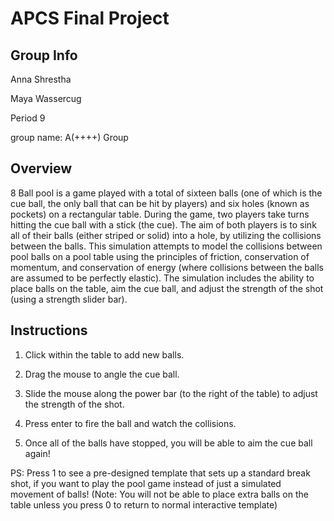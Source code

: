 # APCS Final Project
## Group Info
Anna Shrestha

Maya Wassercug

Period 9

group name: A(++++) Group

## Overview
8 Ball pool is a game played with a total of sixteen balls (one of which is the cue ball, the only ball that can be hit by players) and six holes (known as pockets) on a rectangular table. During the game, two players take turns hitting the cue ball with a stick (the cue). The aim of both players is to sink all of their balls (either striped or solid) into a hole, by utilizing the collisions between the balls. This simulation attempts to model the collisions between pool balls on a pool table using the principles of friction, conservation of momentum, and conservation of energy (where collisions between the balls are assumed to be perfectly elastic). The simulation includes the ability to place balls on the table, aim the cue ball, and adjust the strength of the shot (using a strength slider bar).

## Instructions
1. Click within the table to add new balls.

2. Drag the mouse to angle the cue ball.

3. Slide the mouse along the power bar (to the right of the table) to adjust the strength of the shot.

4. Press enter to fire the ball and watch the collisions.

5. Once all of the balls have stopped, you will be able to aim the cue ball again!

PS: Press 1 to see a pre-designed template that sets up a standard break shot, if you want to play the pool game instead of just a simulated movement of balls! (Note: You will not be able to place extra balls on the table unless you press 0 to return to normal interactive template)
